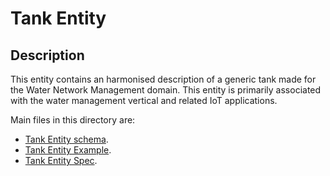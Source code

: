 # Tank Entity

## Description
This entity contains an harmonised description of a generic tank made for the Water Network Management domain. This entity is primarily associated with the water management vertical and related IoT applications.

Main files in this directory are:

-   [Tank Entity schema](schema.json).
-   [Tank Entity Example](example-normalized-ld).
-   [Tank Entity Spec](doc/spec.md).